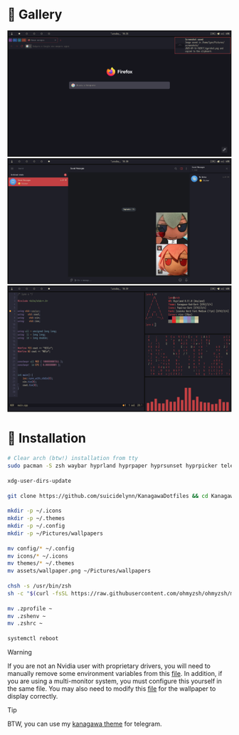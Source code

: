 # 🌠 Gallery
![](assets/preview1.png)
![](assets/preview2.png)
![](assets/preview3.png)

# 💾 Installation
```bash
# Clear arch (btw!) installation from tty
sudo pacman -S zsh waybar hyprland hyprpaper hyprsunset hyprpicker telegram-desktop fuzzel foot kvantum mako micro helix cava fastfetch zellij git curl wget ripgrep xdg-user-dirs yazi eza bat ttf-iosevka-nerd firefox noto-fonts noto-fonts-emoji cliphist

xdg-user-dirs-update

git clone https://github.com/suicidelynn/KanagawaDotfiles && cd KanagawaDotfiles

mkdir -p ~/.icons
mkdir -p ~/.themes
mkdir -p ~/.config 
mkdir -p ~/Pictures/wallpapers

mv config/* ~/.config
mv icons/* ~/.icons
mv themes/* ~/.themes
mv assets/wallpaper.png ~/Pictures/wallpapers

chsh -s /usr/bin/zsh
sh -c "$(curl -fsSL https://raw.githubusercontent.com/ohmyzsh/ohmyzsh/master/tools/install.sh)"

mv .zprofile ~
mv .zshenv ~
mv .zshrc ~

systemctl reboot
```

> [!WARNING]  
> If you are not an Nvidia user with proprietary drivers, you will need to manually remove some environment variables 
> from this [file](./config/hypr/hyprland.conf). In addition, if you are using a multi-monitor system, you must configure
> this yourself in the same file. You may also need to modify this [file](config/hypr/hyprpaper.conf) for the wallpaper 
> to display correctly.

> [!TIP]
> BTW, you can use my [kanagawa theme](t.me/addtheme/KanagawaTheme) for telegram.
